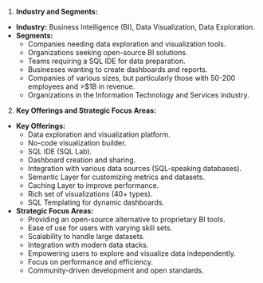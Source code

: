 1. **Industry and Segments:**
*   **Industry:** Business Intelligence (BI), Data Visualization, Data Exploration.
*   **Segments:**
    *   Companies needing data exploration and visualization tools.
    *   Organizations seeking open-source BI solutions.
    *   Teams requiring a SQL IDE for data preparation.
    *   Businesses wanting to create dashboards and reports.
    *   Companies of various sizes, but particularly those with 50-200 employees and >$1B in revenue.
    *   Organizations in the Information Technology and Services industry.

2.  **Key Offerings and Strategic Focus Areas:**
*   **Key Offerings:**
    *   Data exploration and visualization platform.
    *   No-code visualization builder.
    *   SQL IDE (SQL Lab).
    *   Dashboard creation and sharing.
    *   Integration with various data sources (SQL-speaking databases).
    *   Semantic Layer for customizing metrics and datasets.
    *   Caching Layer to improve performance.
    *   Rich set of visualizations (40+ types).
    *   SQL Templating for dynamic dashboards.
*   **Strategic Focus Areas:**
    *   Providing an open-source alternative to proprietary BI tools.
    *   Ease of use for users with varying skill sets.
    *   Scalability to handle large datasets.
    *   Integration with modern data stacks.
    *   Empowering users to explore and visualize data independently.
    *   Focus on performance and efficiency.
    *   Community-driven development and open standards.